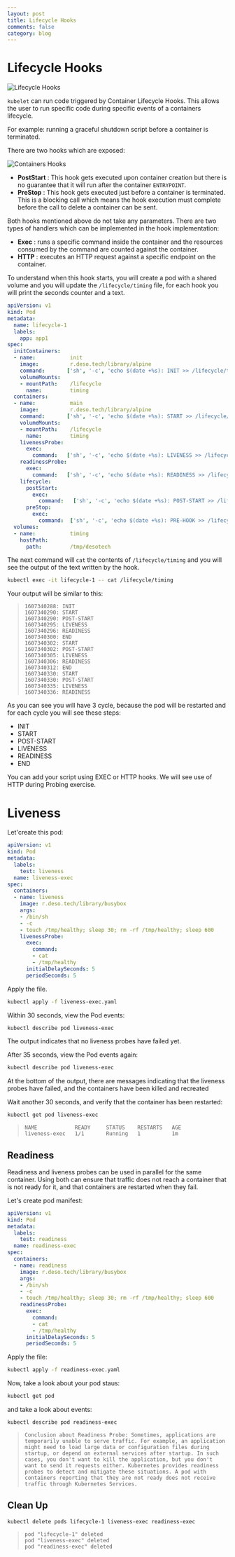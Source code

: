```yaml
---
layout: post
title: Lifecycle Hooks
comments: false
category: blog
---
```

# Lifecycle Hooks


![Lifecycle Hooks](/images/lifecycle.png)

`kubelet` can run code triggered by Container Lifecycle Hooks. This allows the user to run specific code during
specific events of a containers lifecycle.

For example: running a graceful shutdown script before a container is terminated.

There are two hooks which are exposed:

![Containers Hooks](/images/containerHook.png)

- **PostStart** : This hook gets executed upon container creation but there is no guarantee that it will run after the
  container `ENTRYPOINT`.
- **PreStop** : This hook gets executed just before a container is terminated. This is a blocking call which means the
  hook execution must complete before the call to delete a container can be sent.

Both hooks mentioned above do not take any parameters.
There are two types of handlers which can be implemented in the hook implementation:

- **Exec** : runs a specific command inside the container and the resources consumed by the command are counted against
  the container.
- **HTTP** : executes an HTTP request against a specific endpoint on the container.

To understand when this hook starts, you will create a pod with a shared volume and you will update the
`/lifecycle/timing` file, for each hook you will print the seconds counter and a text.

```yaml
apiVersion: v1
kind: Pod
metadata:
  name: lifecycle-1
  labels:
    app: app1
spec:
  initContainers:
  - name:           init
    image:          r.deso.tech/library/alpine
    command:       ['sh', '-c', 'echo $(date +%s): INIT >> /lifecycle/timing']
    volumeMounts:
    - mountPath:    /lifecycle
      name:         timing
  containers:
  - name:           main
    image:          r.deso.tech/library/alpine
    command:       ['sh', '-c', 'echo $(date +%s): START >> /lifecycle/timing; sleep 10; echo $(date +%s): END >> /lifecycle/timing;']
    volumeMounts:
    - mountPath:    /lifecycle
      name:         timing
    livenessProbe:
      exec:
        command:   ['sh', '-c', 'echo $(date +%s): LIVENESS >> /lifecycle/timing']
    readinessProbe:
      exec:
        command:   ['sh', '-c', 'echo $(date +%s): READINESS >> /lifecycle/timing']
    lifecycle:
      postStart:
        exec:
          command:   ['sh', '-c', 'echo $(date +%s): POST-START >> /lifecycle/timing']
      preStop:
        exec:
          command:  ['sh', '-c', 'echo $(date +%s): PRE-HOOK >> /lifecycle/timing']
  volumes:
  - name:           timing
    hostPath:
      path:         /tmp/desotech
```

The next command will `cat` the contents of `/lifecycle/timing` and you will see the output of the text written by
the hook.

```bash
kubectl exec -it lifecycle-1 -- cat /lifecycle/timing
```

Your output will be similar to this:

> ```
> 1607340288: INIT
> 1607340290: START
> 1607340290: POST-START
> 1607340295: LIVENESS
> 1607340296: READINESS
> 1607340300: END
> 1607340302: START
> 1607340302: POST-START
> 1607340305: LIVENESS
> 1607340306: READINESS
> 1607340312: END
> 1607340330: START
> 1607340330: POST-START
> 1607340335: LIVENESS
> 1607340336: READINESS
> ```

As you can see you will have 3 cycle, because the pod will be restarted and for each cycle you will see these steps:
- INIT
- START
- POST-START
- LIVENESS
- READINESS
- END

You can add your script using EXEC or HTTP hooks. We will see use of HTTP during Probing exercise.

# Liveness

Let'create this pod:

```yaml
apiVersion: v1
kind: Pod
metadata:
  labels:
    test: liveness
  name: liveness-exec
spec:
  containers:
  - name: liveness
    image: r.deso.tech/library/busybox
    args:
    - /bin/sh
    - -c
    - touch /tmp/healthy; sleep 30; rm -rf /tmp/healthy; sleep 600
    livenessProbe:
      exec:
        command:
        - cat
        - /tmp/healthy
      initialDelaySeconds: 5
      periodSeconds: 5
```

Apply the file.

```bash
kubectl apply -f liveness-exec.yaml
```

Within 30 seconds, view the Pod events:

```bash
kubectl describe pod liveness-exec
```

The output indicates that no liveness probes have failed yet.

After 35 seconds, view the Pod events again:

```bash
kubectl describe pod liveness-exec
```

At the bottom of the output, there are messages indicating that the liveness probes have failed, and the containers
have been killed and recreated

Wait another 30 seconds, and verify that the container has been restarted:

```bash
kubectl get pod liveness-exec
```

> ```
> NAME            READY     STATUS    RESTARTS   AGE
> liveness-exec   1/1       Running   1          1m
> ```

## Readiness

Readiness and liveness probes can be used in parallel for the same container. Using both can ensure that traffic does
not reach a container that is not ready for it, and that containers are restarted when they fail.

Let's create pod manifest:

```yaml
apiVersion: v1
kind: Pod
metadata:
  labels:
    test: readiness
  name: readiness-exec
spec:
  containers:
  - name: readiness
    image: r.deso.tech/library/busybox
    args:
    - /bin/sh
    - -c
    - touch /tmp/healthy; sleep 30; rm -rf /tmp/healthy; sleep 600
    readinessProbe:
      exec:
        command:
        - cat
        - /tmp/healthy
      initialDelaySeconds: 5
      periodSeconds: 5
```

Apply the file:

```bash
kubectl apply -f readiness-exec.yaml
```

Now, take a look about your pod staus:

```bash
kubectl get pod
```

and take a look about events:

```bash
kubectl describe pod readiness-exec
```

> ```
> Conclusion about Readiness Probe: Sometimes, applications are temporarily unable to serve traffic. For example, an application might need to load large data or configuration files during startup, or depend on external services after startup. In such cases, you don't want to kill the application, but you don't want to send it requests either. Kubernetes provides readiness probes to detect and mitigate these situations. A pod with containers reporting that they are not ready does not receive traffic through Kubernetes Services.
> ```

## Clean Up

```bash
kubectl delete pods lifecycle-1 liveness-exec readiness-exec
```

> ```
> pod "lifecycle-1" deleted
> pod "liveness-exec" deleted
> pod "readiness-exec" deleted
> ```
